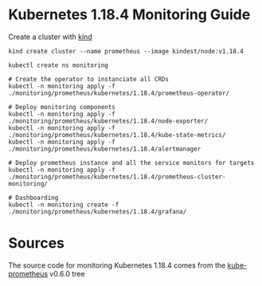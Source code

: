 # Kubernetes 1.18.4 Monitoring Guide

Create a cluster with [kind](https://kind.sigs.k8s.io/docs/user/quick-start/)
```
kind create cluster --name prometheus --image kindest/node:v1.18.4
```

```
kubectl create ns monitoring

# Create the operator to instanciate all CRDs
kubectl -n monitoring apply -f ./monitoring/prometheus/kubernetes/1.18.4/prometheus-operator/

# Deploy monitoring components
kubectl -n monitoring apply -f ./monitoring/prometheus/kubernetes/1.18.4/node-exporter/
kubectl -n monitoring apply -f ./monitoring/prometheus/kubernetes/1.18.4/kube-state-metrics/
kubectl -n monitoring apply -f ./monitoring/prometheus/kubernetes/1.18.4/alertmanager

# Deploy prometheus instance and all the service monitors for targets
kubectl -n monitoring apply -f ./monitoring/prometheus/kubernetes/1.18.4/prometheus-cluster-monitoring/

# Dashboarding
kubectl -n monitoring create -f ./monitoring/prometheus/kubernetes/1.18.4/grafana/

```

# Sources

The source code for monitoring Kubernetes 1.18.4 comes from the [kube-prometheus](https://github.com/prometheus-operator/kube-prometheus/tree/v0.6.0/manifests) v0.6.0 tree